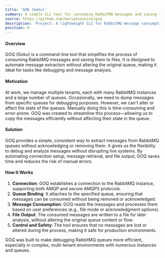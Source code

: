 ```yaml
---
title: 'GOQ (Goku)'
summary: A simple CLI tool for consuming RabbitMQ messages and saving them to files
source: https://github.com/marianozunino/goq
description: 'Project: A lightweight CLI for RabbitMQ message consumption.'
position: 0
---
```


#### Overview
GOQ (Goku) is a command-line tool that simplifies the process of consuming RabbitMQ messages and saving them to files. It is designed to automate message extraction without altering the original queue, making it ideal for tasks like debugging and message analysis.

#### Motivation
At work, we manage multiple tenants, each with many RabbitMQ instances and a large number of queues. Occasionally, we need to dump messages from specific queues for debugging purposes. However, we can't alter or affect the state of the queues. Manually doing this is time-consuming and error-prone. GOQ was created to streamline this process—allowing us to copy the messages efficiently without affecting their state in the queue.

#### Solution
GOQ provides a simple, consistent way to extract messages from RabbitMQ queues without acknowledging or removing them. It gives us the flexibility to debug and analyze messages without disrupting live systems. By automating connection setup, message retrieval, and file output, GOQ saves time and reduces the risk of manual errors.

#### How It Works
1. **Connection**: GOQ establishes a connection to the RabbitMQ instance, supporting both AMQP and secure AMQPS protocols.
2. **Queue Binding**: It attaches to the specified queue, ensuring that messages can be consumed without being removed or acknowledged.
3. **Message Consumption**: GOQ reads the messages and processes them based on user preferences (e.g., file mode or acknowledgment options).
4. **File Output**: The consumed messages are written to a file for later analysis, without altering the original queue content or flow.
5. **Control and Safety**: The tool ensures that no messages are lost or altered during the process, making it safe for production environments.

GOQ was built to make debugging RabbitMQ queues more efficient, especially in complex, multi-tenant environments with numerous instances and queues.
